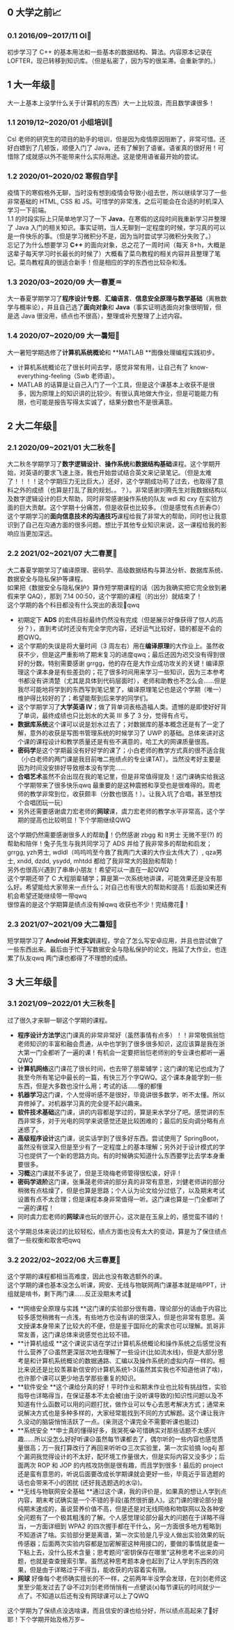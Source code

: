 
## 0 大学之前📈

### 0.1 2016/09~2017/11 OI🥇
初步学习了 C++ 的基本用法和一些基本的数据结构、算法。内容原本记录在 LOFTER，现已转移到知识库。（但是私密了，因为写的很呆滞。会重新学的。）


## 1 大一年级📜
大一上基本上没学什么关于计算机的东西）大一上比较浪，而且数学课很多！


### 1.1 2019/12~2020/01 小组培训💼
Csl 老师的研究生的项目的助手的培训，但是因为疫情原因阻断了，非常可惜。还好白嫖到了几顿饭，顺便入门了 Java，还有了解到了语雀。语雀真的很好用！可惜除了成就感以外不能带来什么实际用途。这是使用语雀最开始的尝试。


### 1.2 2020/01~2020/02 寒假自学💊
疫情下的寒假格外无聊，当时没有想到疫情会导致小组去世，所以继续学习了一些非常基础的 HTML, CSS 和 JS。可惜学的非常浅，之后可能会在合适的时机深入学习一下前端。<br />1.1 的时段实际上只简单地学习了一下 **Java**，在寒假的这段时间我重新学习并整理了 Java 入门的相关知识。事实证明，当人无聊到一定程度的时候，学习真的可以是一件快乐的事。（但是学习微积分不是，因为当时尝试学习微积分失败了。）<br />忘记了为什么想要学习 **C++** 的面向对象，总之花了一周时间（每天 8+h，大概是这辈子每天学习时长最长的时候了）大概看了菜鸟教程的相关内容并且整理了笔记。菜鸟教程真的很适合新手！但是相应的学的东西也比较杂和浅。


### 1.3 2020/03~2020/09 大一春夏♒
大一春夏学期学习了**程序设计专题**、**汇编语言**、**信息安全原理与数学基础**（离散数学与概率论），并且自己选了**面向对象**和 **Java**（事实证明选面向对象很明智，但是选 Java 很没用，绩点也不很高），整理或补充整理了上述内容。


### 1.4 2020/07~2020/09 大一暑短🍦
大一暑短学期选修了**计算机系统概论**和 **MATLAB **图像处理编程实践初步。

- 计算机系统概论花了很长时间去学，感觉非常有用，让自己有了 know-everything-feeling（Swb 老师语）。
- MATLAB 的话算是让自己入门了一个工具，但是这个课基本上收获不是很多，因为原理上的知识讲的比较少。有很认真地做大作业，但是可能能力有限，也可能是报告写得太实诚了，结果分数也不是很满意。


## 2 大二年级🔋

### 2.1 2020/09~2021/01 大二秋冬🍁
大二秋冬学期学习了**数字逻辑设计**、**操作系统**和**数据结构基础**课程。这个学期开始，对英语的要求飞速上涨，我也开始尝试结合英文来记录笔记。（但是太难了！！！！这个学期压力无比巨大。）还好，这个学期成功苟了过去，也取得了意料之外的成绩（也算是打乱了我的规划。。？）。非常感谢刘腾先生对我数据结构以及数字逻辑设计的巨大帮助，同时非常感谢操作系统的队友 wdl 和 cxy 在实验方面的巨大贡献。这个学期十分痛苦，但是收获也比较多。（但是感觉有点折寿🙃）<br />这个学期学习的**面向信息技术的沟通技巧**课程给我了非常大的帮助，同时也让我意识到了自己在沟通方面的很多问题。想比于其他专业知识来说，这一课程给我的影响应当更加深远。


### 2.2 2021/02~2021/07 大二春夏🎑
大二春夏学期学习了编译原理、密码学、高级数据结构与算法分析、数据库系统、数据安全与隐私保护等课程。<br />如果把《数据安全与隐私保护》算作短学期课程的话（因为我确实把它完全放到暑假来学 QAQ），那到 7.14 00:50，这个学期的课程（的出分）就结束了！<br />这个学期的各个科目都没有什么突出的表现🤒qwq

- 初期定下 **ADS** 的宏伟目标最终仍然没有完成（但是展示好像获得了惊人的高分？），直到考试时还没有完全学完内容，还好运气比较好，错的都是不会的题QWQ。
- 这个学期的失误是将大量时间（3 周左右）用在**编译原理**的大作业上。虽然收获不少，但是这严重影响了期末复习的进度qwq；最后还因为迟交没有得到很好的分数。特别需要感谢 grrgg，他的存在是大作业成功攻关的关键！编译原理这个课本身是有些差劲的；花了很多时间用来学习一些知识，因为三本参考书都没有讲清楚（尤其是具体到代码层面时），老师和助教也不怎么会……但是我尽可能地将学到的东西写到笔记里了，编译原理笔记也是这个学期（唯一）维护得比较好的了；希望能帮到后来学的同学们。
- 这个学期学习了**大学英语 IV**；做了背单词表格造福人类。遗憾的是即使好好背了单词，最终成绩也只比划水的大英 III 多了 3 分，觉得有点亏。
- **数据库系统**这个课可以说是划水过去了；对数据库的基本概念还是有了一定了解，意外的收获是写图书管理系统的时候学习了 UWP 的基础。总体来讲对这个课的课程设计和教学质量还是有些不满意的，哈工大的网课质量很高。
- **密码学**是这个学期最没有好好学的课了；小白老师的教学方式真的很不适合我（小白老师的两门课是我目前唯二拖绩点的专业课TAT）。当然没考好主要是因为时间没安排好导致根本没有学完……
- **合唱艺术**虽然不会出现在我的笔记里，但是非常值得提及！这门课确实给我这个学期带来了很多快乐qwq 最重要的是这种震撼和享受也是很难得的。周老师的教学非常到位，收获颇丰（分数也很高！）。让我入坑了合唱，甚至想找个合唱团玩一玩）
- 另外还需要感谢虞力宏老师的**网球**课，虞力宏老师的教学水平非常高，这个学期的提高也比较明显！下个学期继续QWQ

这个学期仍然需要感谢很多人的帮助💖！仍然感谢 zbgg 和 lt男士 无微不至(?) 的帮助和陪伴！兔子先生与我共同学习了 ADS 并给了我非常多的帮助和启发；grrgg, yzh男士, wdldl（呜呜呜至今救了我两门大课的大作业太伟大了）, qza男士, xndd, dzdd, ysydd, mhtdd 都给了我非常大的鼓励和帮助！<br />另外也很高兴遇到了串串小朋友！希望可以一直在一起QWQ<br />这个学期还带了 C 大程朋辈辅学；算是第一次系统地讲课，可能效果还是没有那么好。希望能给大家带来一点什么；对自己也有很大的帮助和提高！后面如果还有机会希望还能继续带一带qwq<br />很惊喜的是这个学期算是绩点没有掉qwq 收获也不少！完结撒花🥳！


### 2.3 2021/07~2021/09 大二暑短🍉
短学期学习了 **Android 开发实训**课程，学会了怎么写安卓应用，并且也尝试做了一些东西出来。最后由于忙于写数据安全与隐私保护的论文，拖延了大作业，也连累了队友qwq 两门课也都得了不理想的成绩。


## 3 大三年级🦄

### 3.1 2021/09~2022/01 大三秋冬🍮
过了很久才来聊一聊这个学期的课程。

- **程序设计方法学**这门课真的非常非常好（虽然事情有点多）！！非常敬佩翁恺老师知识的丰富和融会贯通，从中也学到了很多很多知识，这应该算是我在浙大第一门全都听了一遍的课！有机会一定要把翁恺老师别的专业课也都听一遍QWQ
- **计算机网络**这门课花了很长时间，也去带了朋辈辅学；这门课的笔记也成为了我至今所有笔记中最长的一篇，有快三万个字QWQ。这个课本身能学到一些东西，但是大多数也没什么用；考试的话……懂的都懂
- **机器学习**这门课，个人觉得听感不是很好，毕竟讲很多数学，听不太懂。所以弃修掉了。对机器学习真的完全提不起兴趣来。
- **软件技术基础**这门课，讲的内容都是学过的，算是来水学分了吧。感觉讲的东西非常多，对于光电的同学来说感觉还是比较困难的；最后的反向调分略有点迷惑了。
- **高级程序设计**这门课，说实话学到了很多好东西。尝试使用了 SpringBoot，虽然没有很深入但是至少有了一定程度上的基本理解；另外对于设计模式的学习也提供了一个新的思路方向。有的时候确实知道什么东西要学比去学本身重要很多。
- **习概**这门课就不多说了，但是王晓梅老师管得很松诶，好评！
- **密码学进阶**这门课，张秉晟老师讲的部分真的非常有意思，刘健老师讲的部分稍微有点枯燥了，但是也算是思路；个人认为论文给分过低了，以及期末考试设置有点不太合理；但是课程本身非常值得一听。这门课也算是一门全都听了一遍的课程！
- 同时虞力宏老师的**网球**课也玩的很开心，这次是在玉泉上的，感觉蛮不错的！

这个学期总体来说过的比较轻松，绩点方面也没有太大的变动，算是为了保住绩点做了一些权衡和取舍吧qwq


### 3.2 2022/02~2022/06 大三春夏🌄
这个学期的课程都相当高难度，因此也没有敢选额外的课。<br />这个学期的课也基本没怎么听课，网安、无线与物联网两门课基本就是啃PPT，计组就是啃书，剩下两门课……反正没期末考试🤣

- **网络安全原理与实践  **这门课的实验部分很有趣，理论部分的话由于内容比较多感觉稍微有一点浅，有些地方也没有讲的很深入，但是也非常有意思。英文授课本身带来了比较大的不便，但是鉴于国际化的需求也可以理解。凯哥非常友善，这门课总体来说感觉也比较不错。
- **计算机组成  **这个课说实话在学过计算机系统概论和操作系统之后感觉没有什么营养了😥虽然更深层次地去理解了一些设计(比如流水线)，但是大部分思考是和计算机系统概论的数据通路、汇编以及操作系统的虚拟内存一样的。相比来说还是比较羡慕新信安的计算机系统1-3(虽然其实我也不知道他讲了啥)，也许那个课可以更少地去学那些重复的知识。
- **软件安全  **这个课给分真的好！平时作业和期末作业也比较有挑战性，实验指导也详略得当，在保证基本不太会被(由于没听课导致的)知识性问题以及不知道有什么函数可以用的问题打扰，做作业可以专心去思考解决方式；通常来说解决方式也是多种多样的，大家经常能找到不同的方式解题。这个课让我许久没动的脑袋悄悄活跃了一点。(亲测这个课完全不需要听课也能过)
- **系统安全  **申士真的懂得好多，我哭死😭可惜确实对那些话题不太感兴趣……所以没怎么好好听课😥虽然每节课都去了，偶尔听的一些内容也感觉质量很高；万一我打算改行了再回来听听😋三次实验里，第一次实验搞 log4j 那个漏洞我觉得设计的不太好，配环境工作量很大，但是实际内容又没多少；后面两次 ROP 和 JOP 的内核攻防倒是很有趣，而且学到很多！最后的 project 还是蛮有意思的，听说后面要改成长学期课就会更好一些，毕竟近乎盲选题的话也会带来不小的困扰 (还好我选题选的水😜)。
- **无线与物联网安全基础  **通过这个课，我的评价是，如果真的想让人学到点内容，期末考试确实是一个不错的手段(虽然很折磨人)。这门课的理论部分是纯期末速成的，虽说营养价值不高，但是还是对无线网络和物联网以及各种安全问题有了一个极其粗浅的了解。个人感觉理论部分最大的问题在于详略不得当，一方面详细到 WPA2 的四次握手都在干什么，另一方面很多地方粗略到不知道讲了啥。实验部分更是离谱，第一次实验是几乎没人做出实验效果的玩传感器；后面两次实验内容都是加密解密这种用接口的，要做的事情就是查一下粘上去，没什么技术含量；思考题问“密钥保存在哪里”这种思考不出来的问题，也就是查查搜索引擎。虽然这种思考题本身也起到了让人学到东西的效果，但是由于详略过于不得当，能收获的内容着实有限。
- **网球**  好像每个老师确实擅长的不一样，之前两年半没学会发球，在刘剑老师这里至少能发过去了😪不过刘剑老师悄悄有一点健谈(x)每节课玩的时间就少一点了。不知道以后还有没有网球课可以上了QWQ

这个学期为了保绩点没选啥课，而且信安的课也给分好，所以绩点高起来了🥳好耶！下个学期开始及格万岁~
